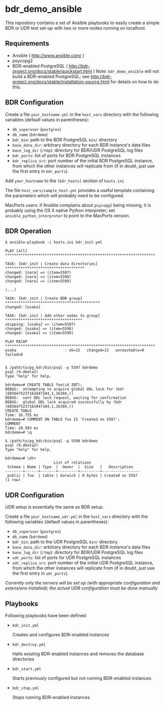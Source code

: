 bdr_demo_ansible
================

This repository contains a set of Ansible playbooks to easily
create a simple BDR or UDR test set-up with two or more nodes running
on localhost.


Requirements
------------

- Ansible ( http://www.ansible.com/ )
- psycopg2
- BDR-enabled PostgreSQL ( http://bdr-project.org/docs/stable/quickstart.html )
  Note: `bdr_demo_ansible` will not build a BDR-enabled PostgreSQL;
  see http://bdr-project.org/docs/stable/installation-source.html for details
  on how to do this.


BDR Configuration
-----------------

Create a file `your_hostname.yml` in the `host_vars` directory
with the following variables (default values in parentheses):

- `db_superuser` (`postgres`)
- `db_name` (`bdrdemo`)
- `bdr_bin`: path to the BDR PostgreSQL `bin/` directory
- `base_data_dir`: arbitrary directory for each BDR instance's data files
- `base_log_dir` (`/tmp`): directory for BDR/UDR PostgreSQL log files
- `bdr_ports`: list of ports for BDR PostgreSQL instances
- `bdr_replica_src`: port number of the initial BDR PostgreSQL instance,
  from which the other instances will replicate from (if in doubt, just
  use the first entry in `bdr_ports`).

Add `your_hostname` to the `[bdr_hosts]` section of `hosts.ini`

The file `host_vars/sample_host.yml` provides a useful template containing the
parameters which will probably need to be configured.

MacPorts users: if Ansible complains about `psycopg2` being missing, it is
probably using the OS X native Python interpreter; set `ansible_python_interpreter`
to point to the MacPorts version.

BDR Operation
-------------

    $ ansible-playbook -i hosts.ini bdr_init.yml

    PLAY [all] ********************************************************************

    TASK: [bdr_init | Create data directories] ************************************
    changed: [nara] => (item=5597)
    changed: [nara] => (item=5598)
    changed: [nara] => (item=5599)

    (...)

    TASK: [bdr_init | Create BDR group] *******************************************
    changed: [osaka]

    TASK: [bdr_init | Add other nodes to group] ***********************************
    skipping: [osaka] => (item=5597)
    changed: [osaka] => (item=5598)
    changed: [osaka] => (item=5599)

    PLAY RECAP ********************************************************************
    osaka                      : ok=15   changed=13   unreachable=0    failed=0


    $ /path/to/pg_bdr/bin/psql -p 5597 bdrdemo
    psql (9.4beta2)
    Type "help" for help.

    bdrdemo=# CREATE TABLE foo(id INT);
    DEBUG:  attempting to acquire global DDL lock for (bdr (6056475237161047104,1,16384,))
    DEBUG:  sent DDL lock request, waiting for confirmation
    DEBUG:  global DDL lock acquired successfully by (bdr (6056475237161047104,1,16384,))
    CREATE TABLE
    Time: 16.755 ms
    bdrdemo=# COMMENT ON TABLE foo IS 'Created on 5597';
    COMMENT
    Time: 28.503 ms
    bdrdemo=# \q

    $ /path/to/pg_bdr/bin/psql -p 5598 bdrdemo
    psql (9.4beta2)
    Type "help" for help.

    bdrdemo=# \dt+
                          List of relations
     Schema | Name | Type  |  Owner  |  Size   |   Description
    --------+------+-------+---------+---------+-----------------
     public | foo  | table | barwick | 0 bytes | Created on 5597
    (1 row)


UDR Configuration
-----------------

UDR setup is essentially the same as BDR setup.

Create a file `your_hostname_udr.yml` in the `host_vars` directory
with the following variables (default values in parentheses):

- `db_superuser` (`postgres`)
- `db_name` (`bdrdemo`)
- `bdr_bin`: path to the UDR PostgreSQL `bin/` directory
- `base_data_dir`: arbitrary directory for each BDR instance's data files
- `base_log_dir` (`/tmp`): directory for BDR/UDR PostgreSQL log files
- `udr_ports`: list of ports for UDR PostgreSQL instances
- `udr_replica_src`: port number of the initial UDR PostgreSQL instance,
  from which the other instances will replicate from (if in doubt, just
  use the first entry in `udr_ports`).

*Currently only the servers will be set up (with appropriate configuration
and extensions installed); the actual UDR configuration must be done
manually*


Playbooks
---------

Following playbooks have been defined:

- `bdr_init.yml`

  Creates and configures BDR-enabled instances

- `bdr_destroy.yml`

  Halts existing BDR-enabled instances and removes the database
  directories

- `bdr_start.yml`

  Starts previously configured but not running BDR-enabled instances

- `bdr_stop.yml`

  Stops running BDR-enabled instances